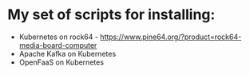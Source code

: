 # My set of scripts for installing:
- Kubernetes on rock64 - https://www.pine64.org/?product=rock64-media-board-computer
- Apache Kafka on Kubernetes
- OpenFaaS on Kubernetes
